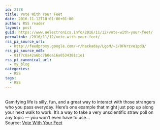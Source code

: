 ```yaml
---
id: 2178
title: Vote With Your Feet
date: 2016-11-12T10:01:00+01:00
author: RSS reader
layout: post
guid: https://www.uelectronics.info/2016/11/12/vote-with-your-feet/
permalink: /2016/11/12/vote-with-your-feet/
rss_pi_source_url:
  - http://feedproxy.google.com/~r/hackaday/LgoM/~3/OFNrzve1pdQ/
rss_pi_source_md5:
  - 01f7c8a42a6bc7b0ea16a0534381c1e1
rss_pi_canonical_url:
  - my_blog
categories:
  - RSS
tags:
  - RSS
---
```

&#013;  
Gamifying life is silly, fun, and a great way to interact with those strangers who you pass everyday. Here’s one example that might just pop up along your next walk to work. It’s a way to take a very unscientific straw poll on any topic — you won’t even have to use…&#013;  
Source: <a href="http://feedproxy.google.com/~r/hackaday/LgoM/~3/OFNrzve1pdQ/" target="_blank">Vote With Your Feet</a>
